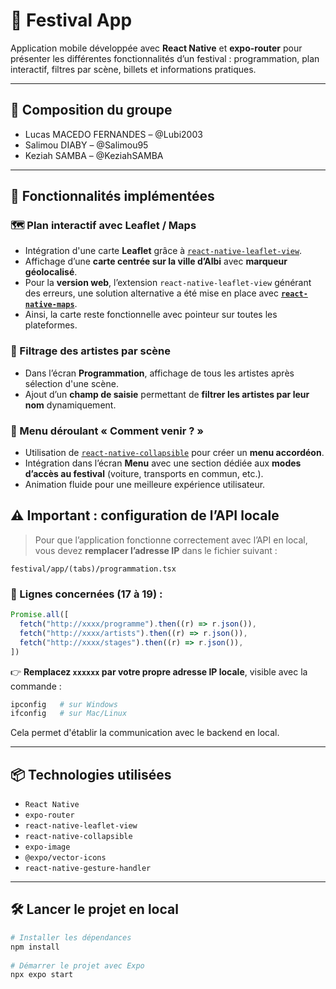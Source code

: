 # 📱 Festival App
 
Application mobile développée avec **React Native** et **expo-router** pour présenter les différentes fonctionnalités d’un festival : programmation, plan interactif, filtres par scène, billets et informations pratiques.
 
---
 
## 👥 Composition du groupe
 
- Lucas MACEDO FERNANDES – @Lubi2003
- Salimou DIABY – @Salimou95
- Keziah SAMBA – @KeziahSAMBA
 
---
 
## 🔧 Fonctionnalités implémentées
 
### 🗺️ Plan interactif avec Leaflet / Maps
 
- Intégration d'une carte **Leaflet** grâce à [`react-native-leaflet-view`](https://github.com/Reggie3/react-native-leaflet-view).
- Affichage d’une **carte centrée sur la ville d’Albi** avec **marqueur géolocalisé**.
- Pour la **version web**, l’extension `react-native-leaflet-view` générant des erreurs, une solution alternative a été mise en place avec **[`react-native-maps`](https://github.com/react-native-maps/react-native-maps)**.
- Ainsi, la carte reste fonctionnelle avec pointeur sur toutes les plateformes.
 
### 🎤 Filtrage des artistes par scène
 
- Dans l’écran **Programmation**, affichage de tous les artistes après sélection d'une scène.
- Ajout d’un **champ de saisie** permettant de **filtrer les artistes par leur nom** dynamiquement.
 
### 🧭 Menu déroulant « Comment venir ? »
 
- Utilisation de [`react-native-collapsible`](https://github.com/oblador/react-native-collapsible) pour créer un **menu accordéon**.
- Intégration dans l’écran **Menu** avec une section dédiée aux **modes d’accès au festival** (voiture, transports en commun, etc.).
- Animation fluide pour une meilleure expérience utilisateur.

## ⚠️ Important : configuration de l’API locale

> Pour que l’application fonctionne correctement avec l’API en local, vous devez **remplacer l’adresse IP** dans le fichier suivant :

```
festival/app/(tabs)/programmation.tsx
```

### 📌 Lignes concernées (17 à 19) :

```ts
Promise.all([
  fetch("http://xxxx/programme").then((r) => r.json()),
  fetch("http://xxxx/artists").then((r) => r.json()),
  fetch("http://xxxx/stages").then((r) => r.json()),
])
```

👉 **Remplacez `xxxxxx` par votre propre adresse IP locale**, visible avec la commande :

```bash
ipconfig   # sur Windows
ifconfig   # sur Mac/Linux
```

Cela permet d'établir la communication avec le backend en local.

---

## 📦 Technologies utilisées
 
- `React Native`
- `expo-router`
- `react-native-leaflet-view`
- `react-native-collapsible`
- `expo-image`
- `@expo/vector-icons`
- `react-native-gesture-handler`
 
---
 
## 🛠️ Lancer le projet en local
 
```bash
# Installer les dépendances
npm install
 
# Démarrer le projet avec Expo
npx expo start
